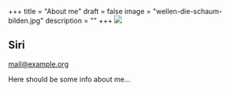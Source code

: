+++
title = "About me"
draft = false
image = "wellen-die-schaum-bilden.jpg"
description = ""
+++
![](/img/default-author.jpg)

## Siri

mail@example.org

Here should be some info about me...